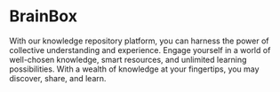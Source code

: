 # BrainBox
With our knowledge repository platform, you can harness the power of collective understanding and experience. Engage yourself in a world of well-chosen knowledge, smart resources, and unlimited learning possibilities. With a wealth of knowledge at your fingertips, you may discover, share, and learn.

